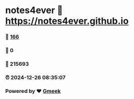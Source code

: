 # notes4ever :link: https://notes4ever.github.io 
### :page_facing_up: [166](https://notes4ever.github.io/tag.html) 
### :speech_balloon: 0 
### :hibiscus: 215693 
### :alarm_clock: 2024-12-26 08:35:07 
### Powered by :heart: [Gmeek](https://github.com/Meekdai/Gmeek)

